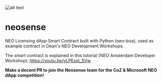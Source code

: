 ![alt text](https://i.imgur.com/XaEDzEar.png "Logo")

# neosense
NEO Licensing dApp Smart Contract built with Python (neo-boa), used as example contract in Dean's NEO Development Workshops.

The smart contract is explained in this tutorial (NEO Amsterdam Developer Workshop): https://youtu.be/yLPEsst_SVw

**Make a decent PR to join the Neosense team for the CoZ & Microsoft NEO dApp competition!**
